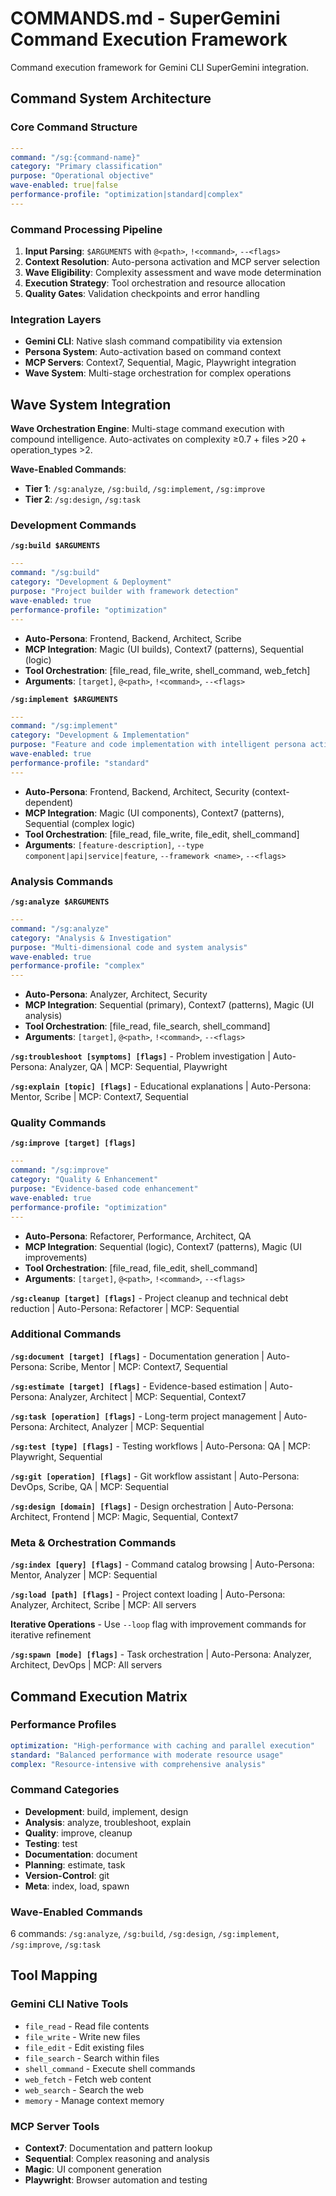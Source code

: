 # COMMANDS.md - SuperGemini Command Execution Framework

Command execution framework for Gemini CLI SuperGemini integration.

## Command System Architecture

### Core Command Structure
```yaml
---
command: "/sg:{command-name}"
category: "Primary classification"
purpose: "Operational objective"
wave-enabled: true|false
performance-profile: "optimization|standard|complex"
---
```

### Command Processing Pipeline
1. **Input Parsing**: `$ARGUMENTS` with `@<path>`, `!<command>`, `--<flags>`
2. **Context Resolution**: Auto-persona activation and MCP server selection
3. **Wave Eligibility**: Complexity assessment and wave mode determination
4. **Execution Strategy**: Tool orchestration and resource allocation
5. **Quality Gates**: Validation checkpoints and error handling

### Integration Layers
- **Gemini CLI**: Native slash command compatibility via extension
- **Persona System**: Auto-activation based on command context
- **MCP Servers**: Context7, Sequential, Magic, Playwright integration
- **Wave System**: Multi-stage orchestration for complex operations

## Wave System Integration

**Wave Orchestration Engine**: Multi-stage command execution with compound intelligence. Auto-activates on complexity ≥0.7 + files >20 + operation_types >2.

**Wave-Enabled Commands**:
- **Tier 1**: `/sg:analyze`, `/sg:build`, `/sg:implement`, `/sg:improve`
- **Tier 2**: `/sg:design`, `/sg:task`

### Development Commands

**`/sg:build $ARGUMENTS`**
```yaml
---
command: "/sg:build"
category: "Development & Deployment"
purpose: "Project builder with framework detection"
wave-enabled: true
performance-profile: "optimization"
---
```
- **Auto-Persona**: Frontend, Backend, Architect, Scribe
- **MCP Integration**: Magic (UI builds), Context7 (patterns), Sequential (logic)
- **Tool Orchestration**: [file_read, file_write, shell_command, web_fetch]
- **Arguments**: `[target]`, `@<path>`, `!<command>`, `--<flags>`

**`/sg:implement $ARGUMENTS`**
```yaml
---
command: "/sg:implement"
category: "Development & Implementation"
purpose: "Feature and code implementation with intelligent persona activation"
wave-enabled: true
performance-profile: "standard"
---
```
- **Auto-Persona**: Frontend, Backend, Architect, Security (context-dependent)
- **MCP Integration**: Magic (UI components), Context7 (patterns), Sequential (complex logic)
- **Tool Orchestration**: [file_read, file_write, file_edit, shell_command]
- **Arguments**: `[feature-description]`, `--type component|api|service|feature`, `--framework <name>`, `--<flags>`


### Analysis Commands

**`/sg:analyze $ARGUMENTS`**
```yaml
---
command: "/sg:analyze"
category: "Analysis & Investigation"
purpose: "Multi-dimensional code and system analysis"
wave-enabled: true
performance-profile: "complex"
---
```
- **Auto-Persona**: Analyzer, Architect, Security
- **MCP Integration**: Sequential (primary), Context7 (patterns), Magic (UI analysis)
- **Tool Orchestration**: [file_read, file_search, shell_command]
- **Arguments**: `[target]`, `@<path>`, `!<command>`, `--<flags>`

**`/sg:troubleshoot [symptoms] [flags]`** - Problem investigation | Auto-Persona: Analyzer, QA | MCP: Sequential, Playwright

**`/sg:explain [topic] [flags]`** - Educational explanations | Auto-Persona: Mentor, Scribe | MCP: Context7, Sequential


### Quality Commands

**`/sg:improve [target] [flags]`**
```yaml
---
command: "/sg:improve"
category: "Quality & Enhancement"
purpose: "Evidence-based code enhancement"
wave-enabled: true
performance-profile: "optimization"
---
```
- **Auto-Persona**: Refactorer, Performance, Architect, QA
- **MCP Integration**: Sequential (logic), Context7 (patterns), Magic (UI improvements)
- **Tool Orchestration**: [file_read, file_edit, shell_command]
- **Arguments**: `[target]`, `@<path>`, `!<command>`, `--<flags>`


**`/sg:cleanup [target] [flags]`** - Project cleanup and technical debt reduction | Auto-Persona: Refactorer | MCP: Sequential

### Additional Commands

**`/sg:document [target] [flags]`** - Documentation generation | Auto-Persona: Scribe, Mentor | MCP: Context7, Sequential

**`/sg:estimate [target] [flags]`** - Evidence-based estimation | Auto-Persona: Analyzer, Architect | MCP: Sequential, Context7

**`/sg:task [operation] [flags]`** - Long-term project management | Auto-Persona: Architect, Analyzer | MCP: Sequential

**`/sg:test [type] [flags]`** - Testing workflows | Auto-Persona: QA | MCP: Playwright, Sequential

**`/sg:git [operation] [flags]`** - Git workflow assistant | Auto-Persona: DevOps, Scribe, QA | MCP: Sequential

**`/sg:design [domain] [flags]`** - Design orchestration | Auto-Persona: Architect, Frontend | MCP: Magic, Sequential, Context7

### Meta & Orchestration Commands

**`/sg:index [query] [flags]`** - Command catalog browsing | Auto-Persona: Mentor, Analyzer | MCP: Sequential

**`/sg:load [path] [flags]`** - Project context loading | Auto-Persona: Analyzer, Architect, Scribe | MCP: All servers

**Iterative Operations** - Use `--loop` flag with improvement commands for iterative refinement

**`/sg:spawn [mode] [flags]`** - Task orchestration | Auto-Persona: Analyzer, Architect, DevOps | MCP: All servers

## Command Execution Matrix

### Performance Profiles
```yaml
optimization: "High-performance with caching and parallel execution"
standard: "Balanced performance with moderate resource usage"
complex: "Resource-intensive with comprehensive analysis"
```

### Command Categories
- **Development**: build, implement, design
- **Analysis**: analyze, troubleshoot, explain
- **Quality**: improve, cleanup
- **Testing**: test
- **Documentation**: document
- **Planning**: estimate, task
- **Version-Control**: git
- **Meta**: index, load, spawn

### Wave-Enabled Commands
6 commands: `/sg:analyze`, `/sg:build`, `/sg:design`, `/sg:implement`, `/sg:improve`, `/sg:task`

## Tool Mapping

### Gemini CLI Native Tools
- `file_read` - Read file contents
- `file_write` - Write new files
- `file_edit` - Edit existing files
- `file_search` - Search within files
- `shell_command` - Execute shell commands
- `web_fetch` - Fetch web content
- `web_search` - Search the web
- `memory` - Manage context memory

### MCP Server Tools
- **Context7**: Documentation and pattern lookup
- **Sequential**: Complex reasoning and analysis
- **Magic**: UI component generation
- **Playwright**: Browser automation and testing